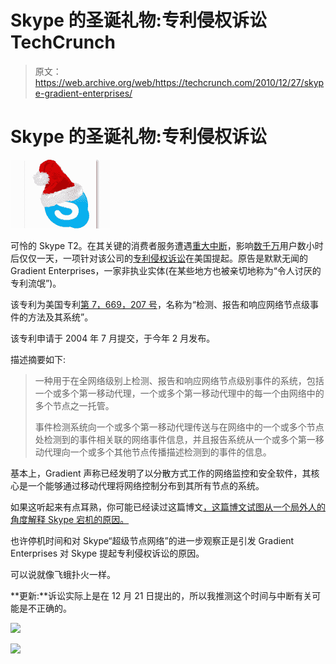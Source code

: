 # Skype 的圣诞礼物:专利侵权诉讼 TechCrunch

> 原文：<https://web.archive.org/web/https://techcrunch.com/2010/12/27/skype-gradient-enterprises/>

# Skype 的圣诞礼物:专利侵权诉讼

![](img/676bb4fc5c8668d62fc677fd2f7031e7.png)

可怜的 Skype T2。在其关键的消费者服务遭遇[重大中断](https://web.archive.org/web/20221007032636/http://eu.beta.techcrunch.com/2010/12/22/skype-goes-down-and-twitter-goes-insane/)，影响[数千万](https://web.archive.org/web/20221007032636/https://beta.techcrunch.com/2010/12/23/skype-slowly-coming-back-to-life-estimated-10-million-people-online-again/)用户数小时后仅仅一天，一项针对该公司的[专利侵权诉讼](https://web.archive.org/web/20221007032636/http://news.priorsmart.com/gradient-enterprises-v-skype-technologies-l3xU/)在美国提起。原告是默默无闻的 Gradient Enterprises，一家非执业实体(在某些地方也被亲切地称为“令人讨厌的专利流氓”)。

该专利为美国专利[第 7，669，207 号](https://web.archive.org/web/20221007032636/http://www.google.com/patents/about?id=jDfNAAAAEBAJ&dq=7669207)，名称为“检测、报告和响应网络节点级事件的方法及其系统”。

该专利申请于 2004 年 7 月提交，于今年 2 月发布。

描述摘要如下:

> 一种用于在全网络级别上检测、报告和响应网络节点级别事件的系统，包括一个或多个第一移动代理，一个或多个第一移动代理中的每一个由网络中的多个节点之一托管。
> 
> 事件检测系统向一个或多个第一移动代理传送与在网络中的一个或多个节点处检测到的事件相关联的网络事件信息，并且报告系统从一个或多个第一移动代理向一个或多个其他节点传播描述检测到的事件的信息。

基本上，Gradient 声称已经发明了以分散方式工作的网络监控和安全软件，其核心是一个能够通过移动代理将网络控制分布到其所有节点的系统。

如果这听起来有点耳熟，你可能已经读过这篇博文[，这篇博文试图从一个局外人的角度解释 Skype 宕机的原因。](https://web.archive.org/web/20221007032636/http://www.disruptivetelephony.com/2010/12/understanding-todays-skype-outage-explaining-supernodes.html)

也许停机时间和对 Skype“超级节点网络”的进一步观察正是引发 Gradient Enterprises 对 Skype 提起专利侵权诉讼的原因。

可以说就像飞蛾扑火一样。

**更新:**诉讼实际上是在 12 月 21 日提出的，所以我推测这个时间与中断有关可能是不正确的。

![](img/275b9a6e814b0ec5275db2b40cd637b8.png)

![](img/543ea7b7fc317b92e08d6fe753601280.png)